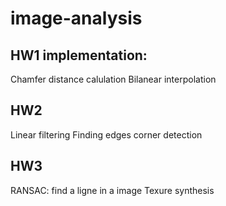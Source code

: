 # image-analysis
## HW1 implementation:
Chamfer distance calulation
Bilanear interpolation 

## HW2
Linear filtering
Finding edges
corner detection

## HW3
RANSAC: find a ligne in a image 
Texure synthesis
